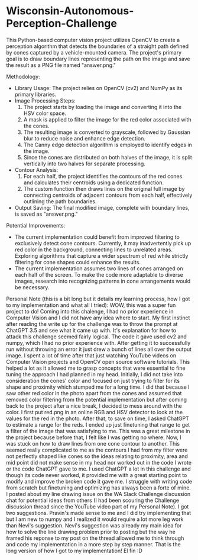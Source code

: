 # Wisconsin-Autonomous-Perception-Challenge
 This Python-based computer vision project utilizes OpenCV to create a perception algorithm that detects the boundaries of a straight path defined by cones captured by a vehicle-mounted camera. The 
 project's primary goal is to draw boundary lines representing the path on the image and save the result as a PNG file named "answer.png."

Methodology:
- Library Usage: The project relies on OpenCV (cv2) and NumPy as its primary libraries.
- Image Processing Steps:
    1) The project starts by loading the image and converting it into the HSV color space.
    2) A mask is applied to filter the image for the red color associated with the cones.
    3) The resulting image is converted to grayscale, followed by Gaussian blur to reduce noise and enhance edge detection.
    4) The Canny edge detection algorithm is employed to identify edges in the image.
    5) Since the cones are distributed on both halves of the image, it is split vertically into two halves for separate processing.
- Contour Analysis:
    1) For each half, the project identifies the contours of the red cones and calculates their centroids using a dedicated function.
    2) The custom function then draws lines on the original full image by connecting centroids of adjacent contours from each half, effectively outlining the path boundaries.
- Output Saving: The final modified image, complete with boundary lines, is saved as "answer.png."

Potential Improvements:
- The current implementation could benefit from improved filtering to exclusively detect cone contours. Currently, it may inadvertently pick up red color in the background, connecting lines to unrelated
  areas. Exploring algorithms that capture a wider spectrum of red while strictly filtering for cone shapes could enhance the results.
- The current implementation assumes two lines of cones arranged on each half of the screen. To make the code more adaptable to diverse images, research into recognizing patterns in cone arrangements
  would be necessary.

Personal Note (this is a bit long but it details my learning process, how I got to my implementation and what all I tried):
WOW, this was a super fun project to do! Coming into this chalenge, I had no prior experience in Computer Vision and I did not have any idea where to start. My first instinct after reading the write up
for the challenge was to throw the prompt at ChatGPT 3.5 and see what it came up with. It's explanation for how to attack this challenge seemed fairly logical. The code it gave used cv2 and numpy,
which I had no prior experience with. After getting it to successfully run without throwing an error it just drew a bunch of lines all over the output image. I spent a lot of time after that just watching 
YouTube videos on Computer Vision projects and OpenCV open source software tutorials. This helped a lot as it allowed me to grasp concepts that were essential to fine tuning the approach I had planned in 
my head. Initially, I did not take into consideration the cones' color and focused on just trying to filter for its shape and proximity which stumped me for a long time. I did that because I saw other red 
color in the photo apart from the cones and assumed that removed color filtering from the potential implementation but after coming back to the project after a nice break, I decided to mess around with the 
color. I first put red.png in an online RGB and HSV detector to look at the values for the red in the photo. After that, to save on time, I asked ChatGPT to estimate a range for the reds. I ended up 
just finetuning that range to get a filter of the image that was satisfying to me. This was a great milestone in the project because before that, I felt like I was getting no where. Now, I was stuck on 
how to draw lines from one cone contour to another. This seemed really complicated to me as the contours I had from my filter were not perfectly shaped like cones so the ideas relating to proximity, 
area and mid point did not make sense in my head nor worked out in the code I wrote or the code ChatGPT gave to me. I used ChatGPT a lot in this challenge and though its code never worked, it provided 
me with a great starting point to modify and improve the broken code it gave me. I struggle with writing code from scratch but finetuning and optimizing has always been a forte of mine. I posted 
about my line drawing issue on the WA Slack Challenge discussion chat for potential ideas from others (I had been scouring the Challenge discussion thread since the YouTube video part of my Personal 
Note). I got two suggestions. Pravin's made sense to me and I did try implementing that but I am new to numpy and I realized it would require a lot more leg work than Nevi's suggestion. Nevi's suggestion 
was already my main idea for how to solve the line drawing problem prior to posting but the way he framed his reponse to my post on the thread allowed me to think through and code my implementation in a 
more step by step manner. That is the long version of how I got to my implementation! El fin :D

